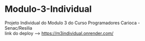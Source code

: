# Modulo-3-Individual
Projeto Individual do Modulo 3 do Curso Programadores Carioca - Senac/Resilia<br>
link do deploy --> https://m3individual.onrender.com/
